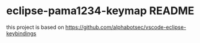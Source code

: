 # eclipse-pama1234-keymap README

this project is based on <https://github.com/alphabotsec/vscode-eclipse-keybindings>

